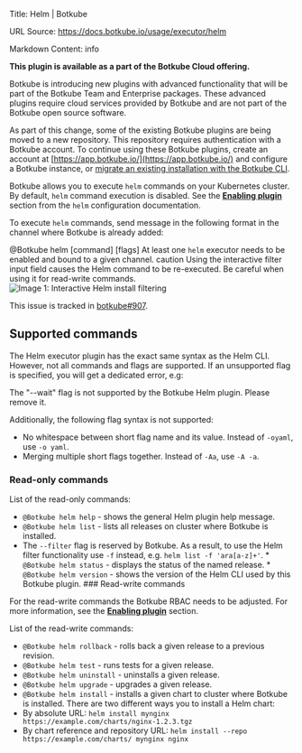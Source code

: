 Title: Helm | Botkube

URL Source: https://docs.botkube.io/usage/executor/helm

Markdown Content:
info

**This plugin is available as a part of the Botkube Cloud offering.**

Botkube is introducing new plugins with advanced functionality that will be part of the Botkube Team and Enterprise packages. These advanced plugins require cloud services provided by Botkube and are not part of the Botkube open source software.

As part of this change, some of the existing Botkube plugins are being moved to a new repository. This repository requires authentication with a Botkube account. To continue using these Botkube plugins, create an account at [https://app.botkube.io/](https://app.botkube.io/) and configure a Botkube instance, or [migrate an existing installation with the Botkube CLI](https://docs.botkube.io/cli/migrating-installation-to-botkube-cloud).

Botkube allows you to execute `helm` commands on your Kubernetes cluster. By default, `helm` command execution is disabled. See the [**Enabling plugin**](https://docs.botkube.io/configuration/executor/helm#enabling-plugin) section from the `helm` configuration documentation.

To execute `helm` commands, send message in the following format in the channel where Botkube is already added:

@Botkube helm [command] [flags] At least one `helm` executor needs to be enabled and bound to a given channel. caution Using the interactive filter input field causes the Helm command to be re-executed. Be careful when using it for read-write commands. ![Image 1: Interactive Helm install filtering](https://docs.botkube.io/assets/images/helm-install-filter-bc1989a96013aa1c14a23d0e41a5f6ac.png)

This issue is tracked in [botkube#907](https://github.com/kubeshop/botkube/issues/907).

Supported commands[​](#supported-commands"DirectlinktoSupportedcommands")
------------------------------------------------------------------------------

The Helm executor plugin has the exact same syntax as the Helm CLI. However, not all commands and flags are supported. If an unsupported flag is specified, you will get a dedicated error, e.g:

The "--wait" flag is not supported by the Botkube Helm plugin. Please remove it.

Additionally, the following flag syntax is not supported:

*   No whitespace between short flag name and its value. Instead of `-oyaml`, use `-o yaml`.
*   Merging multiple short flags together. Instead of `-Aa`, use `-A -a`.

### Read-only commands[​](#read-only-commands"DirectlinktoRead-onlycommands")

List of the read-only commands:

*   `@Botkube helm help` - shows the general Helm plugin help message.
*   `@Botkube helm list` - lists all releases on cluster where Botkube is installed.
*   The `--filter` flag is reserved by Botkube. As a result, to use the Helm filter functionality use `-f` instead, e.g. `helm list -f 'ara[a-z]+'`. * `@Botkube helm status` - displays the status of the named release. * `@Botkube helm version` - shows the version of the Helm CLI used by this Botkube plugin. ### Read-write commands[​](#read-write-commands"DirectlinktoRead-writecommands")

For the read-write commands the Botkube RBAC needs to be adjusted. For more information, see the [**Enabling plugin**](https://docs.botkube.io/configuration/executor/helm#enabling-plugin) section.

List of the read-write commands:

*   `@Botkube helm rollback` - rolls back a given release to a previous revision.
*   `@Botkube helm test` - runs tests for a given release.
*   `@Botkube helm uninstall` - uninstalls a given release.
*   `@Botkube helm upgrade` - upgrades a given release.
*   `@Botkube helm install` - installs a given chart to cluster where Botkube is installed. There are two different ways you to install a Helm chart:
*   By absolute URL: `helm install mynginx https://example.com/charts/nginx-1.2.3.tgz`
*   By chart reference and repository URL: `helm install --repo https://example.com/charts/ mynginx nginx`
